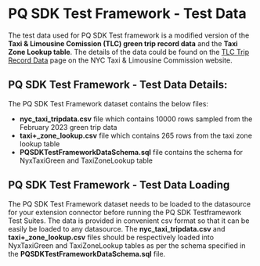 # PQ SDK Test Framework - Test Data

The test data used for PQ SDK Test framework is a modified version of the **Taxi & Limousine Comission (TLC) green trip
record data** and the **Taxi Zone Lookup table**. The details of the data could be found on the
[TLC Trip Record Data](https://www.nyc.gov/site/tlc/about/tlc-trip-record-data.page) page on the NYC Taxi & Limousine
Commission website.

## PQ SDK Test Framework - Test Data Details:

The PQ SDK Test Framework dataset contains the below files:

- **nyc_taxi_tripdata.csv** file which contains 10000 rows sampled from the February 2023 green trip data
- **taxi+\_zone_lookup.csv** file which contains 265 rows from the taxi zone lookup table
- **PQSDKTestFrameworkDataSchema.sql** file contains the schema for NyxTaxiGreen and TaxiZoneLookup table

## PQ SDK Test Framework - Test Data Loading

The PQ SDK Test Framework dataset needs to be loaded to the datasource for your extension connector before running the
PQ SDK Testframework Test Suites. The data is provided in convenient csv format so that it can be easily be loaded to
any datasource. The **nyc_taxi_tripdata.csv** and **taxi+\_zone_lookup.csv** files should be respectively loaded into
NyxTaxiGreen and TaxiZoneLookup tables as per the schema specified in the **PQSDKTestFrameworkDataSchema.sql** file.
